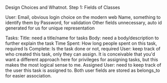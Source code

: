 Design Choices and Whatnot. Step 1: Fields of Classes

User:
Email, obvious login choice on the modern web
Name, something to identify them by
Password, for validation
Other fields unnecessary, auto id generated for us for unique representation

Tasks:
Title: need a title/name for tasks
Body: need a body/description to further explain the task
Time Spent: How long people spent on this task, required
Is Complete: Is the task done or not, required
User: keep track of who created this task, only they can assign. It is conceivable that you'd want a different approach here for privileges for assigning tasks, but this makes the most logical sense to me.
Assigned User: need to keep track of the user this task is assigned to. Both user fields are stored as belongs_to for easier association.
